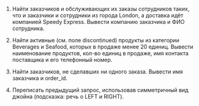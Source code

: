 1. Найти заказчиков и обслуживающих их заказы сотрудников таких, что и заказчики и 
    сотрудники из города London, а доставка идёт компанией Speedy Express. 
    Вывести компанию заказчика и ФИО сотрудника.

2. Найти активные (см. поле discontinued) продукты из категории Beverages и Seafood,
    которых в продаже менее 20 единиц. Вывести наименование продуктов, кол-во единиц 
    в продаже, имя контакта поставщика и его телефонный номер.

3. Найти заказчиков, не сделавших ни одного заказа. Вывести имя заказчика и order_id.

4. Переписать предыдущий запрос, использовав симметричный вид джойна (подсказка: речь о LEFT и RIGHT).
